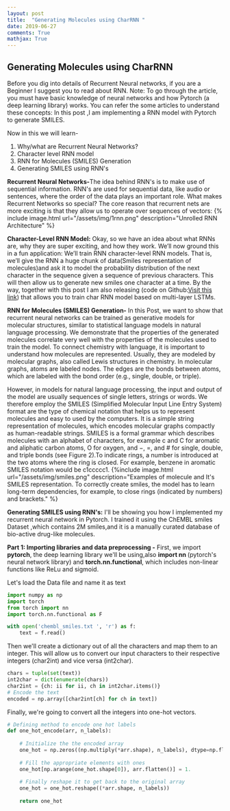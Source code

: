 ```yaml
---
layout: post
title:  "Generating Molecules using CharRNN "
date: 2019-06-27
comments: True
mathjax: True
---
```

<h2>Generating Molecules using CharRNN </h2>

Before you dig into details of Recurrent Neural networks, if you are a Beginner I suggest you to read about RNN.
Note: To go through the article, you must have basic knowledge of neural networks and how Pytorch (a deep learning library) works. 
You can refer the some articles to understand these concepts:
In this post ,I am implementing a RNN model with Pytorch to generate SMILES.

Now in this we will learn-
 <ol>
 <li>Why/what are Recurrent Neural Networks?</li>
 <li> Character level RNN model</li>
 <li>RNN for Molecules (SMILES) Generation</li>
 <li>Generating SMILES using RNN's</li>
 </ol>
 <b>Recurrent Neural Networks-</b>The idea behind RNN's is to make use of sequential information. 
 RNN's are used for sequential data, like audio or sentences, where the order of the data plays an important role.
 What makes Recurrent Networks so special? The core reason that recurrent nets are more exciting is that they allow us to operate over sequences of vectors:
   {% include image.html url="/assets/img/1rnn.png" description="Unrolled RNN Architecture" %}
   
 <b>Character-Level RNN Model:</b> Okay, so we have an idea about what RNNs are, why they are super exciting, and how they work. We’ll now ground this in a fun application: 
 We’ll train RNN character-level RNN models. That is, we’ll give the RNN a huge chunk of data(Smiles representation of molecules)and ask it to model the 
 probability distribution of the next character in the sequence given a sequence of previous characters. 
 This will then allow us to generate new smiles one character at a time.
 By the way, together with this post I am also releasing (code on Github:<a href="https://github.com/bayeslabs/genmol/tree/Sunita/genmol/CharRNN/">Visit this link</a>) that allows you to train char RNN model based on multi-layer LSTMs.
 
<b>RNN for Molecules (SMILES) Generation-</b> In this Post, we want to show that recurrent neural networks can be trained as generative models for molecular structures, 
 similar to statistical language models in natural language processing. 
 We demonstrate that the properties of the generated molecules correlate very well with the properties of the molecules used to train the model.
To connect chemistry with language, it is important to understand how molecules are represented. Usually, they are modeled by molecular graphs, also called Lewis structures in chemistry. In molecular graphs, atoms are labeled nodes. The edges are the bonds between atoms, which are labeled with the bond order (e.g., single, double, or triple).

However, in models for natural language processing, the input and output of the model are usually sequences of single letters, strings or words. We therefore employ the SMILES (Simplified Molecular Input Line Entry System) format are the type of chemical notation that helps us to represent molecules and easy to used by the computers. It is a simple string representation of molecules, which encodes molecular graphs compactly as human-readable strings. SMILES is a formal grammar which describes molecules with an alphabet of characters, for example c and C for aromatic and aliphatic carbon atoms, O for oxygen, and −, =, and # for single, double, and triple bonds (see Figure 2).To indicate rings, a number is introduced at the two atoms where the ring is closed. For example, benzene in aromatic SMILES notation would be c1ccccc1.
{%include image.html url="/assets/img/smiles.png" description="Examples of molecule and It's SMILES representation. To correctly create smiles, the model has to learn long-term dependencies, for example, to close rings (indicated by numbers) and brackets." %}


<b>Generating SMILES using RNN's:</b>  I'll be showing you how I implemented my recurrent neural network in Pytorch. I trained it using the ChEMBL smiles Dataset ,which contains 2M smiles,and it is a manually curated database of bio-active drug-like molecules.

 <b> Part 1: Importing libraries and data preprocessing -</b> First, we import <b>pytorch</b>, the deep learning library we'll be using,also <b>import nn </b> (pytorch's neural network library) and <b>torch.nn.functional</b>, which includes non-linear functions like ReLu and sigmoid.
 
Let's load the Data file and name it as text

```python
import numpy as np
import torch
from torch import nn
import torch.nn.functional as F

with open('chembl_smiles.txt ', 'r') as f:
    text = f.read()
```

Then we'll create a dictionary out of all the characters and map them to an integer. This will allow us to convert our input characters to their respective integers (char2int) and vice versa (int2char).

```python
chars = tuple(set(text))
int2char = dict(enumerate(chars))
char2int = {ch: ii for ii, ch in int2char.items()}
# Encode the text
encoded = np.array([char2int[ch] for ch in text])
```
Finally, we're going to convert all the integers into one-hot vectors.
```python
# Defining method to encode one hot labels
def one_hot_encode(arr, n_labels):
    
    # Initialize the the encoded array
    one_hot = np.zeros((np.multiply(*arr.shape), n_labels), dtype=np.float32)
    
    # Fill the appropriate elements with ones
    one_hot[np.arange(one_hot.shape[0]), arr.flatten()] = 1.
    
    # Finally reshape it to get back to the original array
    one_hot = one_hot.reshape((*arr.shape, n_labels))
    
    return one_hot
```
